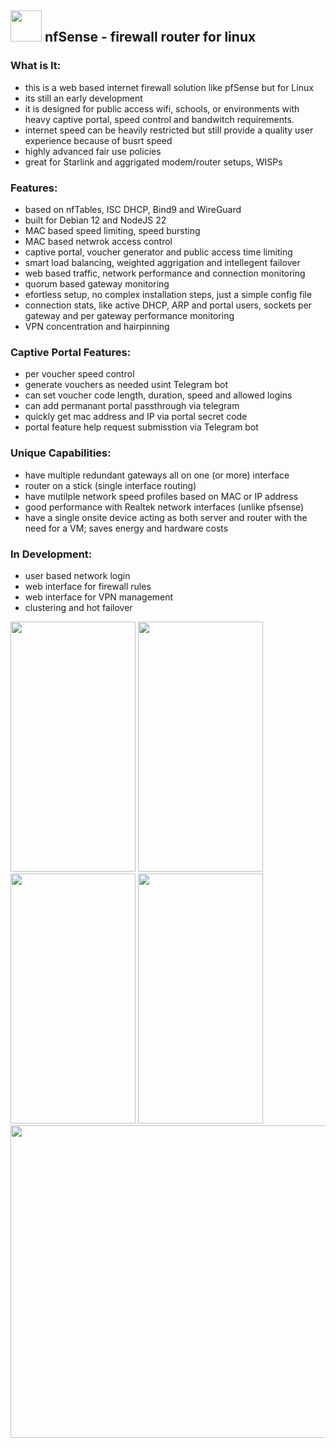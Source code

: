 ## <img src="https://github.com/user-attachments/assets/005d3feb-0569-440c-9f13-ada643886b8f" width="50" height="50" /> nfSense - firewall router for linux 


### What is It:
  - this is a web based internet firewall solution like pfSense but for Linux
  - its still an early development
  - it is designed for public access wifi, schools, or environments with heavy captive portal, speed control and bandwitch requirements.
  - internet speed can be heavily restricted but still provide a quality user experience because of busrt speed
  - highly advanced fair use policies 
  - great for Starlink and aggrigated modem/router setups, WISPs 

### Features:
  - based on nfTables, ISC DHCP, Bind9 and WireGuard
  - built for Debian 12 and NodeJS 22
  - MAC based speed limiting, speed bursting
  - MAC based netwrok access control
  - captive portal, voucher generator and public access time limiting
  - smart load balancing, weighted aggrigation and intellegent failover
  - web based traffic, network performance and connection monitoring
  - quorum based gateway monitoring
  - efortless setup, no complex installation steps, just a simple config file
  - connection stats, like active DHCP, ARP and portal users, sockets per gateway and per gateway performance monitoring
  - VPN concentration and hairpinning

### Captive Portal Features:
  - per voucher speed control
  - generate vouchers as needed usint Telegram bot
  - can set voucher code length, duration, speed and allowed logins
  - can add permanant portal passthrough via telegram
  - quickly get mac address and IP via portal secret code
  - portal feature help request submisstion via Telegram bot

### Unique Capabilities:
  - have multiple redundant gateways all on one (or more) interface
  - router on a stick (single interface routing)
  - have mutilple network speed profiles based on MAC or IP address
  - good performance with Realtek network interfaces (unlike pfsense)
  - have a single onsite device acting as both server and router with the need for a VM; saves energy and hardware costs

### In Development:
 - user based network login
 - web interface for firewall rules
 - web interface for VPN management
 - clustering and hot failover

   
<img src="https://github.com/user-attachments/assets/e0d018ca-7898-4ddf-8288-b2de65dba413" width="200" height="400" />
<img src="https://github.com/user-attachments/assets/d9c3cfdb-4b7e-4762-8559-9a4d494db710" width="200" height="400" />
<img src="https://github.com/user-attachments/assets/c2f8e5d7-d2d8-4d54-aaad-68934e884fa0" width="200" height="400" />
<img src="https://github.com/user-attachments/assets/aa2fd7c0-673b-4599-a310-59dc08dbe3fd" width="200" height="400" />

<img src="https://github.com/user-attachments/assets/9771111f-79dc-421b-bec3-25619b089ab6" width="600" height="500" />

